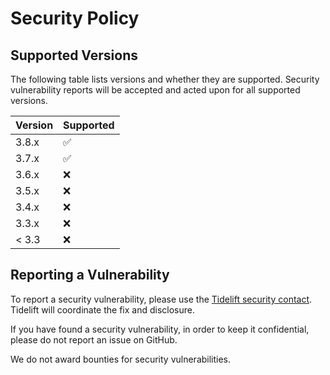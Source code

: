 # Security Policy

## Supported Versions

The following table lists versions and whether they are supported. Security
vulnerability reports will be accepted and acted upon for all supported
versions.

| Version | Supported          |
| ------- | ------------------ |
| 3.8.x   | :white_check_mark: |
| 3.7.x   | :white_check_mark: |
| 3.6.x   | :x:                |
| 3.5.x   | :x:                |
| 3.4.x   | :x:                |
| 3.3.x   | :x:                |
| < 3.3   | :x:                |


## Reporting a Vulnerability


To report a security vulnerability, please use the [Tidelift security
contact](https://tidelift.com/security).  Tidelift will coordinate the fix and
disclosure.

If you have found a security vulnerability, in order to keep it confidential,
please do not report an issue on GitHub.

We do not award bounties for security vulnerabilities.

